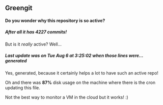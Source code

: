 ## Greengit

#### Do you wonder why this repository is so active?

##### After all it has 4227 commits!

But is it *really* active? Well...

##### Last update was on Tue Aug 6 at 3:25:02 when those lines were... generated

Yes, generated, because it certainly helps a lot to have such an active repo!

Oh and there was **87%** disk usage on the machine
where there is the cron updating this file.

Not the best way to monitor a VM in the cloud but it works! :)
